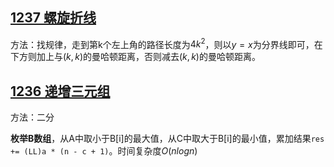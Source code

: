 ## [1237 螺旋折线](https://www.acwing.com/problem/content/1239/)

方法：找规律，走到第k个左上角的路径长度为$4k^2$，则以$y=x$为分界线即可，在下方则加上与$(k,k)$的曼哈顿距离，否则减去$(k,k)$的曼哈顿距离。





## [1236 递增三元组](https://www.acwing.com/problem/content/1238/)

方法：二分

**枚举B数组**，从A中取小于B[i]的最大值，从C中取大于B[i]的最小值，累加结果`res += (LL)a * (n - c + 1)`。时间复杂度$O(nlogn)$